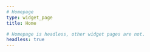 ```yaml
---
# Homepage
type: widget_page
title: Home

# Homepage is headless, other widget pages are not.
headless: true
---
```

